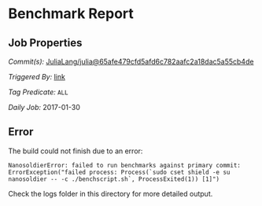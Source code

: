 # Benchmark Report

## Job Properties

*Commit(s):* [JuliaLang/julia@65afe479cfd5afd6c782aafc2a18dac5a55cb4de](https://github.com/JuliaLang/julia/commit/65afe479cfd5afd6c782aafc2a18dac5a55cb4de)

*Triggered By:* [link](https://github.com/JuliaLang/julia/commit/65afe479cfd5afd6c782aafc2a18dac5a55cb4de#commitcomment-20657373)

*Tag Predicate:* `ALL`

*Daily Job:* 2017-01-30

## Error

The build could not finish due to an error:

```
NanosoldierError: failed to run benchmarks against primary commit: ErrorException("failed process: Process(`sudo cset shield -e su nanosoldier -- -c ./benchscript.sh`, ProcessExited(1)) [1]")
```

Check the logs folder in this directory for more detailed output.

